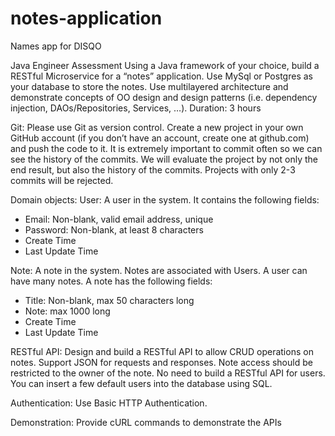 # notes-application
Names app for DISQO

Java Engineer Assessment 
Using a Java framework of your choice, build a RESTful Microservice for a “notes” application. Use MySql  or Postgres as your database to store the notes. Use multilayered architecture and demonstrate concepts  of OO design and design patterns (i.e. dependency injection, DAOs/Repositories, Services, …). 
Duration: 3 hours 

Git: 
Please use Git as version control. Create a new project in your own GitHub account (if you don’t have an  account, create one at github.com) and push the code to it. It is extremely important to commit often so  we can see the history of the commits. We will evaluate the project by not only the end result, but also the  history of the commits. Projects with only 2-3 commits will be rejected. 

Domain objects: 
User: 
A user in the system. It contains the following fields: 
- Email: Non-blank, valid email address, unique 
- Password: Non-blank, at least 8 characters 
- Create Time 
- Last Update Time 

Note: 
A note in the system. Notes are associated with Users. A user can have many notes. A note has the  following fields: 
- Title: Non-blank, max 50 characters long 
- Note: max 1000 long 
- Create Time 
- Last Update Time 

RESTful API: 
Design and build a RESTful API to allow CRUD operations on notes. Support JSON for requests and  responses. Note access should be restricted to the owner of the note. 
No need to build a RESTful API for users. You can insert a few default users into the database using  SQL. 

Authentication: 
Use Basic HTTP Authentication. 

Demonstration: 
Provide cURL commands to demonstrate the APIs
